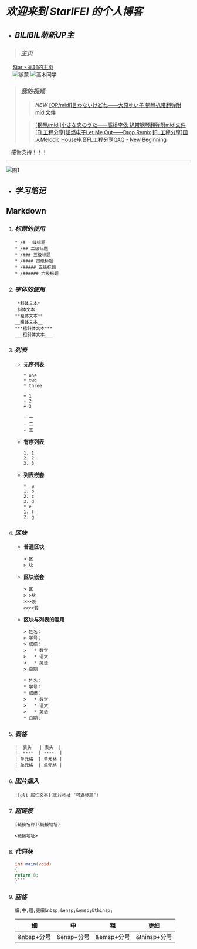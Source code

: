 # _欢迎来到 StarIFEI 的个人博客_ #

* ## _BILIBIL萌新UP主_ ##
> ### _主页_ ###
&emsp; [Star丶亦非的主页](https://space.bilibili.com/386332727)          
&emsp; ![派蒙](https://ascii2d.net/thumbnail/9/3/2/3/93235c8d510ccc84d6bfec863930544d.jpg)
 ![高木同学](https://ascii2d.net/thumbnail/7/4/5/e/745e8873697fd91f33c5692ac2438c8c.jpg)
> ### _我的视频_ ###
> > ___NEW___ [[OP/midi]言わないけどね——大原ゆい子 钢琴扒带翻弹附midi文件](https://www.bilibili.com/video/BV1nQ4y117hC/) 
>
> >[[钢琴/midi]小さな恋のうた——高桥李依 扒带钢琴翻弹附midi文件](https://www.bilibili.com/video/BV1B44y1y7dL/)
> > [[FL工程分享]超燃电子Let Me Out——Drop Remix](https://www.bilibili.com/video/BV1qL411n7pv)
> >[[FL工程分享]国人Melodic House电音FL工程分享QAQ - New Beginning](https://www.bilibili.com/video/BV1yK4y1e7bq) 



&emsp;感谢支持！！！

***
![图1](https://img3.vilipix.com/picture/pages/regular/2021/07/09/21/21/92127758_p0_master1200.jpg)
* ## _学习笔记_ ##
## Markdown ##
1. ### _标题的使用_ ###
      ```
      * /# 一级标题
      * /## 二级标题
      * /### 三级标题
      * /#### 四级标题
      * /##### 五级标题
      * /###### 六级标题
      ```
2. ### _字体的使用_ ###
      ```
       *斜体文本*
      _斜体文本_
      **粗体文本**
      __粗体文本__
      ***粗斜体文本***
      ___粗斜体文本___
      ```
   
3. ### _列表_ ###
   * __无序列表__
     
      ```
      * one
      * two
      * three
      
      + 1
      + 2
      + 3
      
      - 一
      - 二
      - 三
      ```
   * __有序列表__
      ```
      1. 1
      2. 2
      3. 3
      ```
   * __列表嵌套__
      ```
      *  a
      1. b
      2. c
      3. d
      * e
      1. f
      2. g
      ```
4. ### _区块_ ###
   * __普通区块__
      ```
      > 区
      > 块
      ```
   * __区块嵌套__
      ```
      > 区
      > >块
      >>>嵌
      >>>>套
      ```
   * __区块与列表的混用__
      ```
      > 姓名：
      > 学号：
      > 成绩：
      >   * 数学
      >   * 语文
      >   * 英语
      > 日期
      ```
      ```
      * 姓名：
      * 学号：
      * 成绩：
      >   * 数学
      >   * 语文
      >   * 英语
      * 日期：
      ```
5. ### _表格_ ###
      ```
      |  表头   | 表头  |
      |  ----  | ----  |
      | 单元格  | 单元格 |
      | 单元格  | 单元格 |
      ```
6. ### _图片插入_ ###
      ```
      ![alt 属性文本](图片地址 "可选标题")
      ```
7. ### _超链接_ ###
      ```
      [链接名称](链接地址)
      ```
      ```
      <链接地址>
      ```
8. ### _代码块_ ###
      ```java
      int main(void)
      {
      return 0;
      }```
      ```
9. ### _空格_ ###
      ```
      细,中,粗,更细&nbsp;&ensp;&emsp;&thinsp;
      ```
      | 细         | 中         | 粗         |     更细     |
      | ---------- | ---------- | ---------- | :----------: |
      | &nbsp+分号 | &ensp+分号 | &emsp+分号 | &thinsp+分号 |



